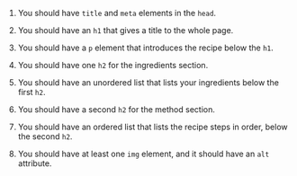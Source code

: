 1. You should have `title` and `meta` elements in the `head`.

1. You should have an `h1` that gives a title to the whole page.

1. You should have a `p` element that introduces the recipe below the `h1`.

1. You should have one `h2` for the ingredients section.

1. You should have an unordered list that lists your ingredients below the first `h2`.

1. You should have a second `h2` for the method section.

1. You should have an ordered list that lists the recipe steps in order, below the second `h2`.

1. You should have at least one `img` element, and it should have an `alt` attribute.